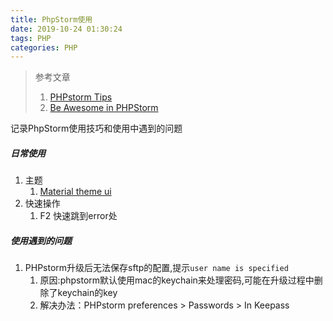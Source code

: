 ```yaml
---
title: PhpStorm使用
date: 2019-10-24 01:30:24
tags: PHP
categories: PHP
---
```

> 参考文章
> 1. [PHPstorm Tips](https://phpstorm.tips/tips/)
> 2. [Be Awesome in PHPStorm](https://www.bilibili.com/video/av40212757?from=search&seid=9863044042153804342)

记录PhpStorm使用技巧和使用中遇到的问题

<!--more-->

##### 日常使用
1. 主题
    1. [Material theme ui](http://plugins.jetbrains.com/plugin/8006-material-theme-ui)
2. 快速操作
    1. F2 快速跳到error处

##### 使用遇到的问题
1. PHPstorm升级后无法保存sftp的配置,提示`user name is specified`
    1. 原因:phpstorm默认使用mac的keychain来处理密码,可能在升级过程中删除了keychain的key
    2. 解决办法：PHPstorm preferences > Passwords > In Keepass